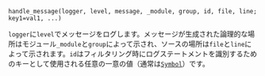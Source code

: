 ```
handle_message(logger, level, message, _module, group, id, file, line; key1=val1, ...)
```

`logger`に`level`でメッセージをログします。メッセージが生成された論理的な場所はモジュール`_module`と`group`によって示され、ソースの場所は`file`と`line`によって示されます。`id`はフィルタリング時にログステートメントを識別するためのキーとして使用される任意の一意の値（通常は[`Symbol`](@ref)）です。
